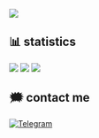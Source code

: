 
![](https://komarev.com/ghpvc/?username=pydragon1&label=Profile%20views&color=0e75b6&style=flat)

## 📊 statistics
![](http://github-profile-summary-cards.vercel.app/api/cards/profile-details?username=pydrag0n&theme=dark)
![](http://github-profile-summary-cards.vercel.app/api/cards/stats?username=pydrag0n&theme=dark) 
![](http://github-profile-summary-cards.vercel.app/api/cards/repos-per-language?username=pydrag0n&theme=dark)

## 🗯 contact me
<a href="https://t.me/pydrag0n">![Telegram](https://img.shields.io/badge/Telegram-2CA5E0?style=for-the-badge&logo=telegram&logoColor=white)</a>
